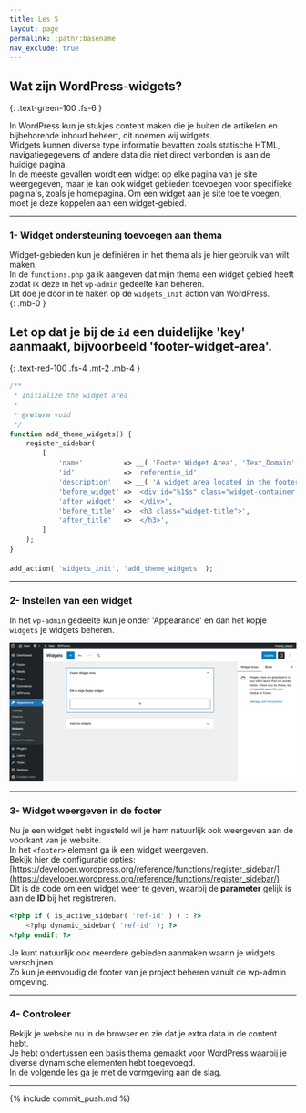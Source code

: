 ```yaml
---
title: Les 5
layout: page 
permalink: :path/:basename 
nav_exclude: true
---
```


## Wat zijn WordPress-widgets?
{: .text-green-100 .fs-6 }

In WordPress kun je stukjes content maken die je buiten de artikelen en bijbehorende inhoud beheert, dit noemen wij widgets.  
Widgets kunnen diverse type informatie bevatten zoals statische HTML, navigatiegegevens of andere data die niet direct verbonden is aan de huidige pagina.  
In de meeste gevallen wordt een widget op elke pagina van je site weergegeven, maar je kan ook widget gebieden toevoegen voor specifieke pagina's, zoals je homepagina.
Om een widget aan je site toe te voegen, moet je deze koppelen aan een widget-gebied. 

---
### 1- Widget ondersteuning toevoegen aan thema
Widget-gebieden kun je definiëren in het thema als je hier gebruik van wilt maken.  
In de `functions.php` ga ik aangeven dat mijn thema een widget gebied heeft zodat ik deze in het `wp-admin` gedeelte kan beheren.  
Dit doe je door in te haken op de `widgets_init` action van WordPress.  
{: .mb-0 }
## Let op dat je bij de `id` een duidelijke 'key' aanmaakt, bijvoorbeeld 'footer-widget-area'.   
{: .text-red-100 .fs-4 .mt-2 .mb-4 }
```php
/**
 * Initialize the widget area
 * 
 * @return void
 */
function add_theme_widgets() {
	register_sidebar( 
        [
            'name'          => __( 'Footer Widget Area', 'Text_Domain' ),
            'id'            => 'referentie_id',
            'description'   => __( 'A widget area located in the footer.', 'Text_Domain' ),
            'before_widget' => '<div id="%1$s" class="widget-container %2$s">',
            'after_widget'  => '</div>',
            'before_title'  => '<h3 class="widget-title">',
            'after_title'   => '</h3>',
        ] 
    );
}

add_action( 'widgets_init', 'add_theme_widgets' );
```

---
### 2- Instellen van een widget
In het `wp-admin` gedeelte kun je onder 'Appearance' en dan het kopje `widgets` je widgets beheren.  
  
![widgets.png](images%2Fwidgets.png)

---
### 3- Widget weergeven in de footer
Nu je een widget hebt ingesteld wil je hem natuurlijk ook weergeven aan de voorkant van je website.  
In het `<footer>` element ga ik een widget weergeven.  
Bekijk hier de configuratie opties: [https://developer.wordpress.org/reference/functions/register_sidebar/](https://developer.wordpress.org/reference/functions/register_sidebar/)  
Dit is de code om een widget weer te geven, waarbij de **parameter** gelijk is aan de **ID** bij het registreren.  
```php
<?php if ( is_active_sidebar( 'ref-id' ) ) : ?>
    <?php dynamic_sidebar( 'ref-id' ); ?>
<?php endif; ?>
```
Je kunt natuurlijk ook meerdere gebieden aanmaken waarin je widgets verschijnen.  
Zo kun je eenvoudig de footer van je project beheren vanuit de wp-admin omgeving.

---
### 4- Controleer
Bekijk je website nu in de browser en zie dat je extra data in de content hebt.  
Je hebt ondertussen een basis thema gemaakt voor WordPress waarbij je diverse dynamische elementen hebt toegevoegd.  
In de volgende les ga je met de vormgeving aan de slag.

---

{% include commit_push.md %}
